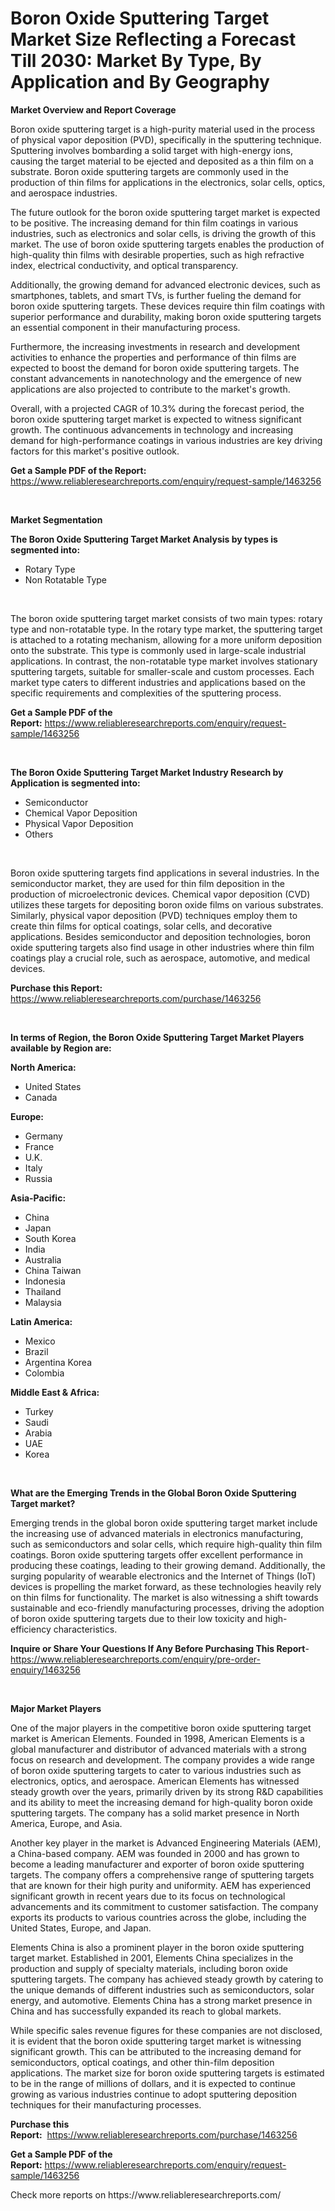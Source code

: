 <p><h1>Boron Oxide Sputtering Target Market Size Reflecting a Forecast Till 2030: Market By Type, By Application and By Geography</h1></p><p><strong>Market Overview and Report Coverage</strong></p>
<p><p>Boron oxide sputtering target is a high-purity material used in the process of physical vapor deposition (PVD), specifically in the sputtering technique. Sputtering involves bombarding a solid target with high-energy ions, causing the target material to be ejected and deposited as a thin film on a substrate. Boron oxide sputtering targets are commonly used in the production of thin films for applications in the electronics, solar cells, optics, and aerospace industries.</p><p>The future outlook for the boron oxide sputtering target market is expected to be positive. The increasing demand for thin film coatings in various industries, such as electronics and solar cells, is driving the growth of this market. The use of boron oxide sputtering targets enables the production of high-quality thin films with desirable properties, such as high refractive index, electrical conductivity, and optical transparency.</p><p>Additionally, the growing demand for advanced electronic devices, such as smartphones, tablets, and smart TVs, is further fueling the demand for boron oxide sputtering targets. These devices require thin film coatings with superior performance and durability, making boron oxide sputtering targets an essential component in their manufacturing process.</p><p>Furthermore, the increasing investments in research and development activities to enhance the properties and performance of thin films are expected to boost the demand for boron oxide sputtering targets. The constant advancements in nanotechnology and the emergence of new applications are also projected to contribute to the market's growth.</p><p>Overall, with a projected CAGR of 10.3% during the forecast period, the boron oxide sputtering target market is expected to witness significant growth. The continuous advancements in technology and increasing demand for high-performance coatings in various industries are key driving factors for this market's positive outlook.</p></p>
<p><strong>Get a Sample PDF of the Report:</strong> <a href="https://www.reliableresearchreports.com/enquiry/request-sample/1463256">https://www.reliableresearchreports.com/enquiry/request-sample/1463256</a></p>
<p>&nbsp;</p>
<p><strong>Market Segmentation</strong></p>
<p><strong>The Boron Oxide Sputtering Target Market Analysis by types is segmented into:</strong></p>
<p><ul><li>Rotary Type</li><li>Non Rotatable Type</li></ul></p>
<p>&nbsp;</p>
<p><p>The boron oxide sputtering target market consists of two main types: rotary type and non-rotatable type. In the rotary type market, the sputtering target is attached to a rotating mechanism, allowing for a more uniform deposition onto the substrate. This type is commonly used in large-scale industrial applications. In contrast, the non-rotatable type market involves stationary sputtering targets, suitable for smaller-scale and custom processes. Each market type caters to different industries and applications based on the specific requirements and complexities of the sputtering process.</p></p>
<p><strong>Get a Sample PDF of the Report:</strong>&nbsp;<a href="https://www.reliableresearchreports.com/enquiry/request-sample/1463256">https://www.reliableresearchreports.com/enquiry/request-sample/1463256</a></p>
<p>&nbsp;</p>
<p><strong>The Boron Oxide Sputtering Target Market Industry Research by Application is segmented into:</strong></p>
<p><ul><li>Semiconductor</li><li>Chemical Vapor Deposition</li><li>Physical Vapor Deposition</li><li>Others</li></ul></p>
<p>&nbsp;</p>
<p><p>Boron oxide sputtering targets find applications in several industries. In the semiconductor market, they are used for thin film deposition in the production of microelectronic devices. Chemical vapor deposition (CVD) utilizes these targets for depositing boron oxide films on various substrates. Similarly, physical vapor deposition (PVD) techniques employ them to create thin films for optical coatings, solar cells, and decorative applications. Besides semiconductor and deposition technologies, boron oxide sputtering targets also find usage in other industries where thin film coatings play a crucial role, such as aerospace, automotive, and medical devices.</p></p>
<p><strong>Purchase this Report:</strong>&nbsp; <a href="https://www.reliableresearchreports.com/purchase/1463256">https://www.reliableresearchreports.com/purchase/1463256</a></p>
<p>&nbsp;</p>
<p><strong>In terms of Region, the Boron Oxide Sputtering Target Market Players available by Region are:</strong></p>
<p>
    <p> <strong> North America: </strong>
        <ul>
            <li>United States</li>
            <li>Canada</li>
        </ul>
        </p> 
    <p> <strong> Europe: </strong>
        <ul>
            <li>Germany</li>
            <li>France</li>
            <li>U.K.</li>
            <li>Italy</li>
            <li>Russia</li>
        </ul>
        </p> 
    <p> <strong> Asia-Pacific: </strong>
        <ul>
            <li>China</li>
            <li>Japan</li>
            <li>South Korea</li>
            <li>India</li>
            <li>Australia</li>
            <li>China Taiwan</li>
            <li>Indonesia</li>
            <li>Thailand</li>
            <li>Malaysia</li>
        </ul>
        </p> 
    <p> <strong> Latin America: </strong>
        <ul>
            <li>Mexico</li>
            <li>Brazil</li>
            <li>Argentina Korea</li>
            <li>Colombia</li>
        </ul>
        </p> 
    <p> <strong> Middle East & Africa: </strong>
        <ul>
            <li>Turkey</li>
            <li>Saudi</li>
            <li>Arabia</li>
            <li>UAE</li>
            <li>Korea</li>
        </ul>
    </p>
    </p>
<p>&nbsp;</p>
<p><strong>What are the Emerging Trends in the Global Boron Oxide Sputtering Target market?</strong></p>
<p><p>Emerging trends in the global boron oxide sputtering target market include the increasing use of advanced materials in electronics manufacturing, such as semiconductors and solar cells, which require high-quality thin film coatings. Boron oxide sputtering targets offer excellent performance in producing these coatings, leading to their growing demand. Additionally, the surging popularity of wearable electronics and the Internet of Things (IoT) devices is propelling the market forward, as these technologies heavily rely on thin films for functionality. The market is also witnessing a shift towards sustainable and eco-friendly manufacturing processes, driving the adoption of boron oxide sputtering targets due to their low toxicity and high-efficiency characteristics.</p></p>
<p><strong>Inquire or Share Your Questions If Any Before Purchasing This Report</strong>- <a href="https://www.reliableresearchreports.com/enquiry/pre-order-enquiry/1463256">https://www.reliableresearchreports.com/enquiry/pre-order-enquiry/1463256</a></p>
<p>&nbsp;</p>
<p><strong>Major Market Players</strong></p>
<p><p>One of the major players in the competitive boron oxide sputtering target market is American Elements. Founded in 1998, American Elements is a global manufacturer and distributor of advanced materials with a strong focus on research and development. The company provides a wide range of boron oxide sputtering targets to cater to various industries such as electronics, optics, and aerospace. American Elements has witnessed steady growth over the years, primarily driven by its strong R&D capabilities and its ability to meet the increasing demand for high-quality boron oxide sputtering targets. The company has a solid market presence in North America, Europe, and Asia.</p><p>Another key player in the market is Advanced Engineering Materials (AEM), a China-based company. AEM was founded in 2000 and has grown to become a leading manufacturer and exporter of boron oxide sputtering targets. The company offers a comprehensive range of sputtering targets that are known for their high purity and uniformity. AEM has experienced significant growth in recent years due to its focus on technological advancements and its commitment to customer satisfaction. The company exports its products to various countries across the globe, including the United States, Europe, and Japan.</p><p>Elements China is also a prominent player in the boron oxide sputtering target market. Established in 2001, Elements China specializes in the production and supply of specialty materials, including boron oxide sputtering targets. The company has achieved steady growth by catering to the unique demands of different industries such as semiconductors, solar energy, and automotive. Elements China has a strong market presence in China and has successfully expanded its reach to global markets.</p><p>While specific sales revenue figures for these companies are not disclosed, it is evident that the boron oxide sputtering target market is witnessing significant growth. This can be attributed to the increasing demand for semiconductors, optical coatings, and other thin-film deposition applications. The market size for boron oxide sputtering targets is estimated to be in the range of millions of dollars, and it is expected to continue growing as various industries continue to adopt sputtering deposition techniques for their manufacturing processes.</p></p>
<p><strong>Purchase this Report:</strong>&nbsp;&nbsp;<a href="https://www.reliableresearchreports.com/purchase/1463256">https://www.reliableresearchreports.com/purchase/1463256</a></p>
<p></p>
<p><strong>Get a Sample PDF of the Report:</strong>&nbsp;<a href="https://www.reliableresearchreports.com/enquiry/request-sample/1463256">https://www.reliableresearchreports.com/enquiry/request-sample/1463256</a></p>
<p>Check more reports on https://www.reliableresearchreports.com/</p>